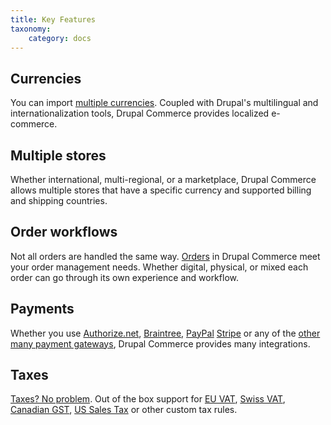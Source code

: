 ```yaml
---
title: Key Features
taxonomy:
    category: docs
---
```


## Currencies

You can import [multiple currencies](../02.setting-up-store/01.importing-currencies). Coupled with Drupal's multilingual and internationalization tools, Drupal Commerce provides localized e-commerce.

## Multiple stores

Whether international, multi-regional, or a marketplace, Drupal Commerce allows multiple stores that have a specific currency and supported billing and shipping countries.

## Order workflows

Not all orders are handled the same way. [Orders](../04.orders) in Drupal Commerce meet your order management needs. Whether digital, physical, or mixed each order can go through its own experience and workflow.

## Payments

Whether you use [Authorize.net](https://www.authorize.net/), [Braintree](https://www.braintreepayments.com/), [PayPal](https://www.paypal.com) [Stripe](https://stripe.com/) or any of the [other many payment gateways](../../02.developer-guide/05.payments/01.available-gateways), Drupal Commerce provides many integrations.

## Taxes

[Taxes? No problem](../07.taxes). Out of the box support for [EU VAT](../07.taxes/01.eu-vat), [Swiss VAT](../07.taxes/02.swiss-vat), [Canadian GST](../07.taxes/03.ca-gst), [US Sales Tax](../07.taxes/04.us-sales-tax) or other custom tax rules.
